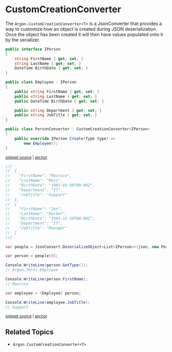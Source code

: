 # CustomCreationConverter

The `Argon.CustomCreationConverter<T>` is a JsonConverter that provides a way to customize how an object is created during JSON deserialization. Once the object has been created it will then have values populated onto it by the serializer.

<!-- snippet: CustomCreationConverterObject -->
<a id='snippet-customcreationconverterobject'></a>
```cs
public interface IPerson
{
    string FirstName { get; set; }
    string LastName { get; set; }
    DateTime BirthDate { get; set; }
}

public class Employee : IPerson
{
    public string FirstName { get; set; }
    public string LastName { get; set; }
    public DateTime BirthDate { get; set; }

    public string Department { get; set; }
    public string JobTitle { get; set; }
}

public class PersonConverter : CustomCreationConverter<IPerson>
{
    public override IPerson Create(Type type) =>
        new Employee();
}
```
<sup><a href='/src/Tests/Documentation/SerializationTests.cs#L430-L455' title='Snippet source file'>snippet source</a> | <a href='#snippet-customcreationconverterobject' title='Start of snippet'>anchor</a></sup>
<!-- endSnippet -->

<!-- snippet: CustomCreationConverterExample -->
<a id='snippet-customcreationconverterexample'></a>
```cs
//[
//  {
//    "FirstName": "Maurice",
//    "LastName": "Moss",
//    "BirthDate": "1981-03-08T00:00Z",
//    "Department": "IT",
//    "JobTitle": "Support"
//  },
//  {
//    "FirstName": "Jen",
//    "LastName": "Barber",
//    "BirthDate": "1985-12-10T00:00Z",
//    "Department": "IT",
//    "JobTitle": "Manager"
//  }
//]

var people = JsonConvert.DeserializeObject<List<IPerson>>(json, new PersonConverter());

var person = people[0];

Console.WriteLine(person.GetType());
// Argon.Tests.Employee

Console.WriteLine(person.FirstName);
// Maurice

var employee = (Employee) person;

Console.WriteLine(employee.JobTitle);
// Support
```
<sup><a href='/src/Tests/Documentation/SerializationTests.cs#L479-L513' title='Snippet source file'>snippet source</a> | <a href='#snippet-customcreationconverterexample' title='Start of snippet'>anchor</a></sup>
<!-- endSnippet -->


## Related Topics

 * `Argon.CustomCreationConverter<T>`
